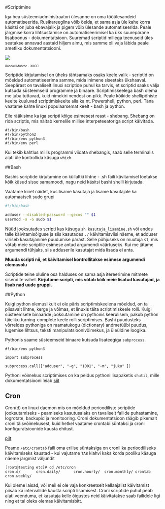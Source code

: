#Scriptimine

Iga hea süsteemiadministraatori ülesanne on oma tööülesandeid automatiseerida. Rusikareeglina võib öelda, et sama asja
üle kahe korra käsitsi on juba ebavajalik ja pigem võib ülesande automatiseerida. Peale järgmise korra lihtsustamise on 
automatiseerimisel ka üks suurepärane lisaboonus - dokumentatsioon. Suuremad scriptid millega teenuseid üles seatakse 
annavad aastaid hiljem aimu, mis samme oli vaja läbida peale ametliku dokumentatsiooni.

![](https://imgs.xkcd.com/comics/is_it_worth_the_time.png)

<sub><sup>Randall Munroe - XKCD</sup></sub>

Scriptide kirjutamisel on üheks tähtsamaks osaks keele valik - scriptid on mõeldud automatiseerima samme, mida 
inimene sisestaks ükshaaval. Seepärast on tavaliselt linuxi scriptide puhul ka tarvis, et scriptid saaks välja kutsuda 
süsteemseid programme ja binaare. Scriptimiskeelega bash olema me juba tuttavad, kuid nimekiri nendest on pikk. Peale 
kõikide shellipõhiste keelte kuuluvad scriptimiskeelte alla ka nt. Powershell, python, perl. Täna vaatame kahte linuxi
populaarsemat keelt - bash ja python. 

Eile rääkisime ka iga scripti kõige esimesest reast - shebang. Shebang on rida scriptis, mis näitab kernelile millise
interpeteeatoriga script käivitada.

```
#!/bin/bash
#!/bin/python2
#!/bin/env python3
#!/bin/env perl
```
Kui tekib kahtlus millis programmi viidata shebangis, saab selle terminalis alati üle kontrollida käsuga `which`

##Bash

Bashis scriptide kirjutamine on küllaltki lihtne - .sh faili kävitamisel loetakse kõik käsud sisse samamoodi, nagu neid
käsitsi bashi shelli kirjutada.

Vaatame kiiret näidet, kus lisame kasutaja ja lisame kasutajale ka automaatselt sudo grupi

```bash
#!/bin/bash

adduser --disabled-password --gecos "" $1
usermod -a -G sudo $1
```

Nüüd jooksutades scripti kas käsuga `sh kasutaja_lisamine.sh` või andes talle käivitamisõiguse ja siis kasutades `./` käivitamisviisi
näeme, et adduser viriseb kasutajanime puudumise pärast. Selle põhjuseks on muutuja `$1`, mis võtab meie scriptile
esimese antud argumendi väärtuseks. Kui me jätame argumendi tühjaks, siis adduserile kasutajat mida lisada ei anta. 

**Muuda scripti nii, et käivitamisel kontrollitakse esimese argumendi olemasolu**

Scriptide teine oluline osa halduses on sama asja itereerimine mitmete sisendite vahel. **Kirjutame scripti, mis võtab kõik meie lisatud kasutajad, ja lisab nad uude gruppi.**

##Python

Kuigi python olemuslikult ei ole päris scriptimiskeelena mõeldud, on ta piisavalt lihtne, kerge ja võimas, et linuxis
täita scriptimiskeele rolli. Kuigi süsteemsete binaaride jooksutamine on pythonis keerulisem, pakub python täieliku turning-complete keele rolli 
scriptimises. Bashi puudusteks võrreldes pythoniga on raamatukogu (dictionary) andmetüübi puudus, lugemise lihtsus,
teksti manipulatsioonivõimekus, ja üleüldine loogika. 

Pythonis saame süsteemseid binaare kutsuda lisateegiga `subprocess`.

```
#!/bin/env python3

import subprocess

subprocess.call(["adduser", "-g", "1001", "-m", "juku" ])

```

Pythoni võimekus scriptimises on ka peidus pythoni lisapaketis `shutil`, mille dokumentatsiooni leiab [siit](https://docs.python.org/2/library/shutil.html)

## Cron

Cron(d) on linuxi daemon mis on mõeldud perioodiliste scriptide jooksutamiseks - peamiseks kasutusalaks on tavaliselt failide puhastamine,
logrotate, backupid ja monitooring. Croni dokumentatsioon räägib pikemalt croni täisvõimekusest, kuid hetkel vaatame crontabi süntaksi 
ja croni konfiguratsioonide kausta ehitust. 

[pilt](https://linuxconfig.org/images/crontab.png)

Peame `/etc/crontab` faili oma erilise süntaksiga on cronil ka perioodiliseks käivitamiseks kaustad - kui vajutame `TAB` klahvi
kaks korda pooliku käsuga näeme järgmist väljundit
```
[root@testing etc]# cd /etc/cron
cron.d/       cron.daily/      cron.hourly/  cron.monthly/ crontab       cron.weekly/  
```

Kui oleme laisad, või meil ei ole vaja konkreetselt kellaajalist käivitamist piisab ka intervallide kausta scripti lisamisest.
Croni scriptide puhul peab alati veenduma, et kasutaja kelle õigustes neid käivitatakse saab failidele ligi ning et tal oleks olemas käivitamisbitt.

